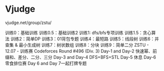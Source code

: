 # Vjudge
vjudge.net/group/zstu/

训练0：基础训练
训练0.5：基础训练2
训练1: dfs/bfs专项训练
训练1.5：贪心算法
训练2：简单DP
训练3：01背包专题
训练4：最短路
训练5：线段树
训练6：并查集 & 最小生成树
训练7：树状数组
训练8：分块
训练9：简单二分
ZSTU - 12.07 - 训练赛
Codeforces Round #496 (Div. 3)
Day-1 and Day-2 快速幂、前缀和、差分、二分、三分
Day-3 and Day-4 DFS+BFS+STL
Day-5  休息
Day-6 零食排位赛
Day 6 and Day 7一起打牌专题
